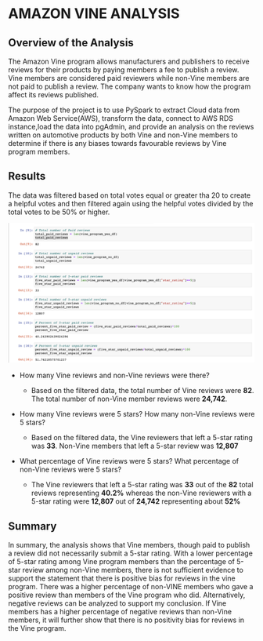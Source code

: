 # AMAZON VINE ANALYSIS

## **Overview of the Analysis**

The Amazon Vine program allows manufacturers and publishers to receive reviews for their products by paying members a fee to publish a review. Vine members are considered paid reviewers while non-Vine members are not paid to publish a review. The company wants to know how the program affect its reviews published.
  
The purpose of the project is to use PySpark to extract Cloud data from Amazon Web Service(AWS), transform the data, connect to AWS RDS instance,load the data into pgAdmin, and provide an analysis on the reviews written on automotive products by both Vine and non-Vine members to determine if there is any biases towards favourable reviews by Vine program members. 

## **Results**

The data was filtered based on total votes equal or greater tha 20 to create a helpful votes and then filtered again using the helpful votes divided by the total votes to be 50% or higher. 

![Analysis Codes](/Images/analysis.png)

- How many Vine reviews and non-Vine reviews were there?
  - Based on the filtered data, the total number of Vine reviews were **82**. The total number of non-Vine member reviews were **24,742**. 

- How many Vine reviews were 5 stars? How many non-Vine reviews were 5 stars?

  - Based on the filtered data, the Vine reviewers that left a 5-star rating was **33**. Non-Vine members that left a 5-star review was **12,807**

- What percentage of Vine reviews were 5 stars? What percentage of non-Vine reviews were 5 stars?

  - The Vine reviewers that left a 5-star rating was **33** out of the **82** total reviews representing **40.2%** whereas the non-Vine reviewers with a 5-star rating were **12,807** out of **24,742** representing about **52%**


## **Summary**

In summary, the analysis shows that Vine members, though paid to publish a review did not necessarily submit a 5-star rating. With a lower percentage of 5-star rating among Vine program members than the percentage of 5-star review among non-Vine members, there is not sufficient evidence to support the statement that there is positive bias for reviews in the vine program. There was a higher percentage of non-VINE  members who gave a positive review than members of the Vine program who did. 
Alternatively, negative reviews can be analyzed to support my conclusion. If Vine members has a higher percentage of negative reviews than non-Vine members, it will further show that there is no positivity bias for reviews in the Vine program. 